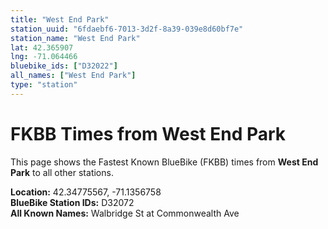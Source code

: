```yaml
---
title: "West End Park"
station_uuid: "6fdaebf6-7013-3d2f-8a39-039e8d60bf7e"
station_name: "West End Park"
lat: 42.365907
lng: -71.064466
bluebike_ids: ["D32022"]
all_names: ["West End Park"]
type: "station"
---
```


# FKBB Times from West End Park

This page shows the Fastest Known BlueBike (FKBB) times from **West End Park** to all other stations.

**Location:** 42.34775567, -71.1356758  
**BlueBike Station IDs:** D32072  
**All Known Names:** Walbridge St at Commonwealth Ave

